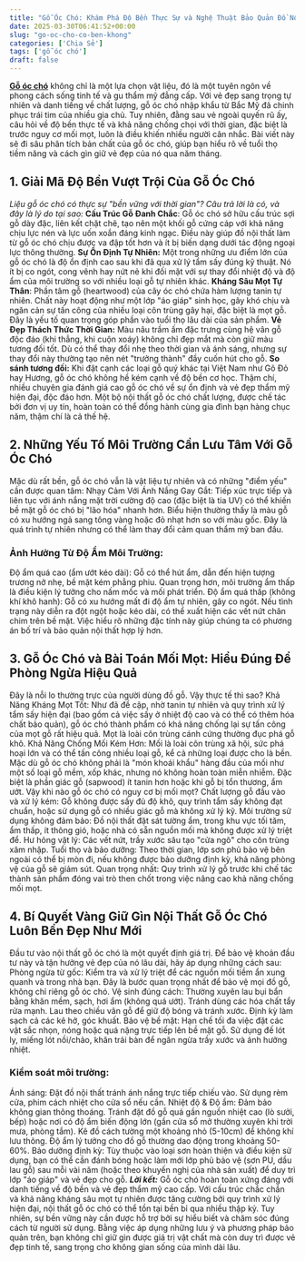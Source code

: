 ```yaml
---
title: "Gỗ Óc Chó: Khám Phá Độ Bền Thực Sự và Nghệ Thuật Bảo Quản Đồ Nội Thất Trường Tồn"
date: 2025-03-30T06:41:52+00:00
slug: "go-oc-cho-co-ben-khong"
categories: ['Chia Sẻ']
tags: ['gỗ óc chó']
draft: false
---
```

**[Gỗ óc chó](https://romax.vn/chia-se/go-oc-cho-co-ben-khong/)** không chỉ là một lựa chọn vật liệu, đó là một tuyên ngôn về phong cách sống tinh tế và gu thẩm mỹ đẳng cấp. Với vẻ đẹp sang trọng tự nhiên và danh tiếng về chất lượng, gỗ óc chó nhập khẩu từ Bắc Mỹ đã chinh phục trái tim của nhiều gia chủ. Tuy nhiên, đằng sau vẻ ngoài quyến rũ ấy, câu hỏi về độ bền thực tế và khả năng chống chọi với thời gian, đặc biệt là trước nguy cơ mối mọt, luôn là điều khiến nhiều người cân nhắc. Bài viết này sẽ đi sâu phân tích bản chất của gỗ óc chó, giúp bạn hiểu rõ về tuổi thọ tiềm năng và cách gìn giữ vẻ đẹp của nó qua năm tháng.

## 1. Giải Mã Độ Bền Vượt Trội Của Gỗ Óc Chó

*Liệu gỗ óc chó có thực sự "bền vững với thời gian"? Câu trả lời là có, và đây là lý do tại sao:*
**Cấu Trúc Gỗ Đanh Chắc**: Gỗ óc chó sở hữu cấu trúc sợi gỗ dày đặc, liên kết chặt chẽ, tạo nên một khối gỗ cứng cáp với khả năng chịu lực nén và lực uốn xoắn đáng kinh ngạc. Điều này giúp đồ nội thất làm từ gỗ óc chó chịu được va đập tốt hơn và ít bị biến dạng dưới tác động ngoại lực thông thường.
**Sự Ổn Định Tự Nhiên:** Một trong những ưu điểm lớn của gỗ óc chó là độ ổn định cao sau khi đã qua xử lý tẩm sấy đúng kỹ thuật. Nó ít bị co ngót, cong vênh hay nứt nẻ khi đối mặt với sự thay đổi nhiệt độ và độ ẩm của môi trường so với nhiều loại gỗ tự nhiên khác.
**Kháng Sâu Mọt Tự Thân**: Phần tâm gỗ (heartwood) của cây óc chó chứa hàm lượng tanin tự nhiên. Chất này hoạt động như một lớp "áo giáp" sinh học, gây khó chịu và ngăn cản sự tấn công của nhiều loại côn trùng gây hại, đặc biệt là mọt gỗ. Đây là yếu tố quan trọng góp phần vào tuổi thọ lâu dài của sản phẩm.
**Vẻ Đẹp Thách Thức Thời Gian:** Màu nâu trầm ấm đặc trưng cùng hệ vân gỗ độc đáo (khi thẳng, khi cuộn xoáy) không chỉ đẹp mắt mà còn giữ màu tương đối tốt. Dù có thể thay đổi nhẹ theo thời gian và ánh sáng, nhưng sự thay đổi này thường tạo nên nét "trưởng thành" đầy cuốn hút cho gỗ.
**So sánh tương đối:** Khi đặt cạnh các loại gỗ quý khác tại Việt Nam như Gõ Đỏ hay Hương, gỗ óc chó không hề kém cạnh về độ bền cơ học. Thậm chí, nhiều chuyên gia đánh giá cao gỗ óc chó về sự ổn định và vẻ đẹp thẩm mỹ hiện đại, độc đáo hơn. Một bộ nội thất gỗ óc chó chất lượng, được chế tác bởi đơn vị uy tín, hoàn toàn có thể đồng hành cùng gia đình bạn hàng chục năm, thậm chí là cả thế hệ.

## 2. Những Yếu Tố Môi Trường Cần Lưu Tâm Với Gỗ Óc Chó

Mặc dù rất bền, gỗ óc chó vẫn là vật liệu tự nhiên và có những "điểm yếu" cần được quan tâm:
Nhạy Cảm Với Ánh Nắng Gay Gắt: Tiếp xúc trực tiếp và liên tục với ánh nắng mặt trời cường độ cao (đặc biệt là tia UV) có thể khiến bề mặt gỗ óc chó bị "lão hóa" nhanh hơn. Biểu hiện thường thấy là màu gỗ có xu hướng ngả sang tông vàng hoặc đỏ nhạt hơn so với màu gốc. Đây là quá trình tự nhiên nhưng có thể làm thay đổi cảm quan thẩm mỹ ban đầu.

### Ảnh Hưởng Từ Độ Ẩm Môi Trường:

Độ ẩm quá cao (ẩm ướt kéo dài): Gỗ có thể hút ẩm, dẫn đến hiện tượng trương nở nhẹ, bề mặt kém phẳng phiu. Quan trọng hơn, môi trường ẩm thấp là điều kiện lý tưởng cho nấm mốc và mối phát triển.
Độ ẩm quá thấp (không khí khô hanh): Gỗ có xu hướng mất đi độ ẩm tự nhiên, gây co ngót. Nếu tình trạng này diễn ra đột ngột hoặc kéo dài, có thể xuất hiện các vết nứt chân chim trên bề mặt.
Việc hiểu rõ những đặc tính này giúp chúng ta có phương án bố trí và bảo quản nội thất hợp lý hơn.

## 3. Gỗ Óc Chó và Bài Toán Mối Mọt: Hiểu Đúng Để Phòng Ngừa Hiệu Quả

Đây là nỗi lo thường trực của người dùng đồ gỗ. Vậy thực tế thì sao?
Khả Năng Kháng Mọt Tốt: Như đã đề cập, nhờ tanin tự nhiên và quy trình xử lý tẩm sấy hiện đại (bao gồm cả việc sấy ở nhiệt độ cao và có thể có thêm hóa chất bảo quản), gỗ óc chó thành phẩm có khả năng chống lại sự tấn công của mọt gỗ rất hiệu quả. Mọt là loài côn trùng cánh cứng thường đục phá gỗ khô.
Khả Năng Chống Mối Kém Hơn: Mối là loài côn trùng xã hội, sức phá hoại lớn và có thể tấn công nhiều loại gỗ, kể cả những loại được cho là bền. Mặc dù gỗ óc chó không phải là "món khoái khẩu" hàng đầu của mối như một số loại gỗ mềm, xốp khác, nhưng nó không hoàn toàn miễn nhiễm. Đặc biệt là phần giác gỗ (sapwood) ít tanin hơn hoặc khi gỗ bị tổn thương, ẩm ướt.
Vậy khi nào gỗ óc chó có nguy cơ bị mối mọt?
Chất lượng gỗ đầu vào và xử lý kém: Gỗ không được sấy đủ độ khô, quy trình tẩm sấy không đạt chuẩn, hoặc sử dụng gỗ có nhiều giác gỗ mà không xử lý kỹ.
Môi trường sử dụng không đảm bảo: Đồ nội thất đặt sát tường ẩm, trong khu vực tối tăm, ẩm thấp, ít thông gió, hoặc nhà có sẵn nguồn mối mà không được xử lý triệt để.
Hư hỏng vật lý: Các vết nứt, trầy xước sâu tạo "cửa ngõ" cho côn trùng xâm nhập.
Tuổi thọ và bảo dưỡng: Theo thời gian, lớp sơn phủ bảo vệ bên ngoài có thể bị mòn đi, nếu không được bảo dưỡng định kỳ, khả năng phòng vệ của gỗ sẽ giảm sút.
Quan trọng nhất: Quy trình xử lý gỗ trước khi chế tác thành sản phẩm đóng vai trò then chốt trong việc nâng cao khả năng chống mối mọt.

## 4. Bí Quyết Vàng Giữ Gìn Nội Thất Gỗ Óc Chó Luôn Bền Đẹp Như Mới

Đầu tư vào nội thất gỗ óc chó là một quyết định giá trị. Để bảo vệ khoản đầu tư này và tận hưởng vẻ đẹp của nó lâu dài, hãy áp dụng những cách sau:
Phòng ngừa từ gốc: Kiểm tra và xử lý triệt để các nguồn mối tiềm ẩn xung quanh và trong nhà bạn. Đây là bước quan trọng nhất để bảo vệ mọi đồ gỗ, không chỉ riêng gỗ óc chó.
Vệ sinh đúng cách: Thường xuyên lau bụi bẩn bằng khăn mềm, sạch, hơi ẩm (không quá ướt). Tránh dùng các hóa chất tẩy rửa mạnh. Lau theo chiều vân gỗ để giữ độ bóng và tránh xước. Định kỳ làm sạch cả các kẽ hở, góc khuất.
Bảo vệ bề mặt: Hạn chế tối đa việc đặt các vật sắc nhọn, nóng hoặc quá nặng trực tiếp lên bề mặt gỗ. Sử dụng đế lót ly, miếng lót nồi/chảo, khăn trải bàn để ngăn ngừa trầy xước và ảnh hưởng nhiệt.

### Kiểm soát môi trường:

Ánh sáng: Đặt đồ nội thất tránh ánh nắng trực tiếp chiếu vào. Sử dụng rèm cửa, phim cách nhiệt cho cửa sổ nếu cần.
Nhiệt độ & Độ ẩm: Đảm bảo không gian thông thoáng. Tránh đặt đồ gỗ quá gần nguồn nhiệt cao (lò sưởi, bếp) hoặc nơi có độ ẩm biến động lớn (gần cửa sổ mở thường xuyên khi trời mưa, phòng tắm). Kê đồ cách tường một khoảng nhỏ (5-10cm) để không khí lưu thông. Độ ẩm lý tưởng cho đồ gỗ thường dao động trong khoảng 50-60%.
Bảo dưỡng định kỳ: Tùy thuộc vào loại sơn hoàn thiện và điều kiện sử dụng, bạn có thể cần đánh bóng hoặc làm mới lớp phủ bảo vệ (sơn PU, dầu lau gỗ) sau mỗi vài năm (hoặc theo khuyến nghị của nhà sản xuất) để duy trì lớp "áo giáp" và vẻ đẹp cho gỗ.
***Lời kết:***
Gỗ óc chó hoàn toàn xứng đáng với danh tiếng về độ bền và vẻ đẹp thẩm mỹ cao cấp. Với cấu trúc chắc chắn và khả năng kháng sâu mọt tự nhiên được tăng cường bởi quy trình xử lý hiện đại, nội thất gỗ óc chó có thể tồn tại bền bỉ qua nhiều thập kỷ. Tuy nhiên, sự bền vững này cần được hỗ trợ bởi sự hiểu biết và chăm sóc đúng cách từ người sử dụng. Bằng việc áp dụng những lưu ý và phương pháp bảo quản trên, bạn không chỉ giữ gìn được giá trị vật chất mà còn duy trì được vẻ đẹp tinh tế, sang trọng cho không gian sống của mình dài lâu.